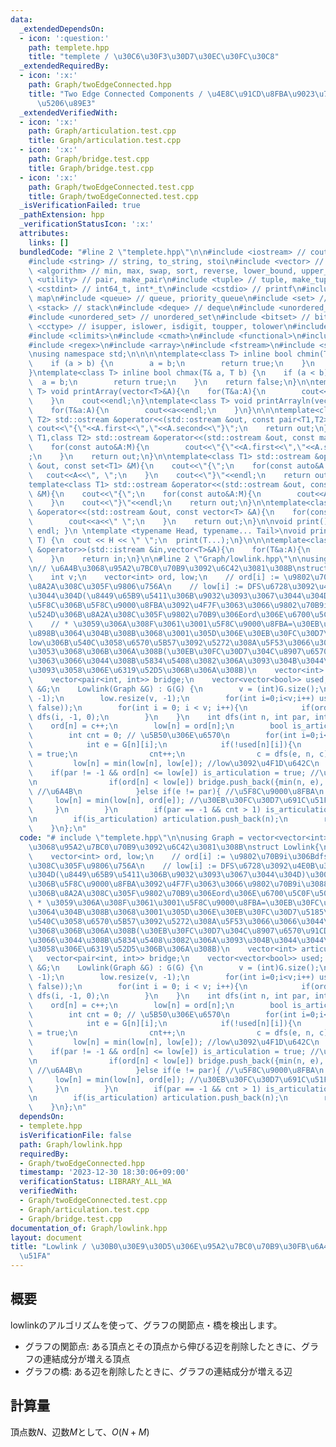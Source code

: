 ```yaml
---
data:
  _extendedDependsOn:
  - icon: ':question:'
    path: templete.hpp
    title: "templete / \u30C6\u30F3\u30D7\u30EC\u30FC\u30C8"
  _extendedRequiredBy:
  - icon: ':x:'
    path: Graph/twoEdgeConnected.hpp
    title: "Two Edge Connected Components / \u4E8C\u91CD\u8FBA\u9023\u7D50\u6210\u5206\
      \u5206\u89E3"
  _extendedVerifiedWith:
  - icon: ':x:'
    path: Graph/articulation.test.cpp
    title: Graph/articulation.test.cpp
  - icon: ':x:'
    path: Graph/bridge.test.cpp
    title: Graph/bridge.test.cpp
  - icon: ':x:'
    path: Graph/twoEdgeConnected.test.cpp
    title: Graph/twoEdgeConnected.test.cpp
  _isVerificationFailed: true
  _pathExtension: hpp
  _verificationStatusIcon: ':x:'
  attributes:
    links: []
  bundledCode: "#line 2 \"templete.hpp\"\n\n#include <iostream> // cout, endl, cin\n\
    #include <string> // string, to_string, stoi\n#include <vector> // vector\n#include\
    \ <algorithm> // min, max, swap, sort, reverse, lower_bound, upper_bound\n#include\
    \ <utility> // pair, make_pair\n#include <tuple> // tuple, make_tuple\n#include\
    \ <cstdint> // int64_t, int*_t\n#include <cstdio> // printf\n#include <map> //\
    \ map\n#include <queue> // queue, priority_queue\n#include <set> // set\n#include\
    \ <stack> // stack\n#include <deque> // deque\n#include <unordered_map> // unordered_map\n\
    #include <unordered_set> // unordered_set\n#include <bitset> // bitset\n#include\
    \ <cctype> // isupper, islower, isdigit, toupper, tolower\n#include <iomanip>\n\
    #include <climits>\n#include <cmath>\n#include <functional>\n#include <numeric>\n\
    #include <regex>\n#include <array>\n#include <fstream>\n#include <sstream>\n\n\
    \nusing namespace std;\n\n\n\ntemplate<class T> inline bool chmin(T& a, T b) {\n\
    \    if (a > b) {\n        a = b;\n        return true;\n    }\n    return false;\n\
    }\ntemplate<class T> inline bool chmax(T& a, T b) {\n    if (a < b) {\n      \
    \  a = b;\n        return true;\n    }\n    return false;\n}\n\ntemplate<class\
    \ T> void printArray(vector<T>&A){\n    for(T&a:A){\n        cout<<a<<\" \";\n\
    \    }\n    cout<<endl;\n}\ntemplate<class T> void printArrayln(vector<T>&A){\n\
    \    for(T&a:A){\n        cout<<a<<endl;\n    }\n}\n\n\ntemplate<class T1,class\
    \ T2> std::ostream &operator<<(std::ostream &out, const pair<T1,T2> &A){\n   \
    \ cout<<\"{\"<<A.first<<\",\"<<A.second<<\"}\";\n    return out;\n}\n\ntemplate<class\
    \ T1,class T2> std::ostream &operator<<(std::ostream &out, const map<T1,T2> &M){\n\
    \    for(const auto&A:M){\n        cout<<\"{\"<<A.first<<\",\"<<A.second<<\"}\"\
    ;\n    }\n    return out;\n}\n\ntemplate<class T1> std::ostream &operator<<(std::ostream\
    \ &out, const set<T1> &M){\n    cout<<\"{\";\n    for(const auto&A:M){\n     \
    \   cout<<A<<\", \";\n    }\n    cout<<\"}\"<<endl;\n    return out;\n}\n\n\n\
    template<class T1> std::ostream &operator<<(std::ostream &out, const multiset<T1>\
    \ &M){\n    cout<<\"{\";\n    for(const auto&A:M){\n        cout<<A<<\", \";\n\
    \    }\n    cout<<\"}\"<<endl;\n    return out;\n}\n\ntemplate<class T> std::ostream\
    \ &operator<<(std::ostream &out, const vector<T> &A){\n    for(const T &a:A){\n\
    \        cout<<a<<\" \";\n    }\n    return out;\n}\n\nvoid print() { cout <<\
    \ endl; }\n \ntemplate <typename Head, typename... Tail>\nvoid print(Head H, Tail...\
    \ T) {\n  cout << H << \" \";\n  print(T...);\n}\n\n\ntemplate<class T> std::istream\
    \ &operator>>(std::istream &in,vector<T>&A){\n    for(T&a:A){\n        std::cin>>a;\n\
    \    }\n    return in;\n}\n\n#line 2 \"Graph/lowlink.hpp\"\n\nusing Graph = vector<vector<int>>;\n\
    \n// \u6A4B\u3068\u95A2\u7BC0\u70B9\u3092\u6C42\u3081\u308B\nstruct Lowlink{\n\
    \    int v;\n    vector<int> ord, low;\n    // ord[i] := \u9802\u70B9i\u306Bdfs\u3067\
    \u8A2A\u308C\u305F\u9806\u756A\n    // low[i] := DFS\u6728\u3092\u4E0B\u3063\u3066\
    \u3044\u304D(\u8449\u65B9\u5411\u306B\u9032\u3093\u3067\u3044\u304D)\u3001\u6700\
    \u5F8C\u306B\u5F8C\u9000\u8FBA\u3092\u4F7F\u3063\u3066\u9802\u70B9i\u3088\u308A\
    \u524D\u306B\u8A2A\u308C\u305F\u9802\u70B9\u306Eord\u306E\u6700\u5C0F\u5024\n\
    \    // * \u3059\u306A\u308F\u3061\u3001\u5F8C\u9000\u8FBA=\u30EB\u30FC\u30D7\u304C\
    \u898B\u3064\u304B\u308B\u3068\u3001\u305D\u306E\u30EB\u30FC\u30D7\u5185\u306E\
    low\u306B\u540C\u3058\u6570\u5B57\u3092\u5272\u308A\u5F53\u3066\u3066\u3044\u304F\
    \u3053\u3068\u306B\u306A\u308B(\u30EB\u30FC\u30D7\u304C\u8907\u6570\u91CD\u306A\
    \u3063\u3066\u3044\u308B\u5834\u5408\u3082\u306A\u3093\u304B\u3044\u3044\u304B\
    \u3093\u3058\u306E\u6319\u52D5\u306B\u306A\u308B)\n    vector<int> articulation;\n\
    \    vector<pair<int, int>> bridge;\n    vector<vector<bool>> used;    \n    Graph\
    \ &G;\n    Lowlink(Graph &G) : G(G) {\n        v = (int)G.size();\n        ord.resize(v,\
    \ -1);\n        low.resize(v, -1);\n        for(int i=0;i<v;i++) used.push_back(vector<bool>(v,\
    \ false));\n        for(int i = 0; i < v; i++){\n            if(ord[i] == -1)\
    \ dfs(i, -1, 0);\n        }\n    }\n    int dfs(int n, int par, int c){\n    \
    \    ord[n] = c++;\n        low[n] = ord[n];\n        bool is_articulation = false;\n\
    \        int cnt = 0; // \u5B50\u306E\u6570\n        for(int i=0;i<(int)G[n].size();i++){\n\
    \            int e = G[n][i];\n            if(!used[n][i]){\n                used[n][i]\
    \ = true;\n                cnt++;\n                c = dfs(e, n, c);\n       \
    \         low[n] = min(low[n], low[e]); //low\u3092\u4F1D\u642C\n            \
    \    if(par != -1 && ord[n] <= low[e]) is_articulation = true; //\u95A2\u7BC0\u70B9\
    \n                if(ord[n] < low[e]) bridge.push_back({min(n, e), max(n, e)});\
    \ //\u6A4B\n            }else if(e != par){ //\u5F8C\u9000\u8FBA\n           \
    \     low[n] = min(low[n], ord[e]); //\u30EB\u30FC\u30D7\u691C\u51FA\n       \
    \     }\n        }\n        if(par == -1 && cnt > 1) is_articulation = true; //\u6839\
    \n        if(is_articulation) articulation.push_back(n);\n        return c;\n\
    \    }\n};\n"
  code: "# include \"templete.hpp\"\n\nusing Graph = vector<vector<int>>;\n\n// \u6A4B\
    \u3068\u95A2\u7BC0\u70B9\u3092\u6C42\u3081\u308B\nstruct Lowlink{\n    int v;\n\
    \    vector<int> ord, low;\n    // ord[i] := \u9802\u70B9i\u306Bdfs\u3067\u8A2A\
    \u308C\u305F\u9806\u756A\n    // low[i] := DFS\u6728\u3092\u4E0B\u3063\u3066\u3044\
    \u304D(\u8449\u65B9\u5411\u306B\u9032\u3093\u3067\u3044\u304D)\u3001\u6700\u5F8C\
    \u306B\u5F8C\u9000\u8FBA\u3092\u4F7F\u3063\u3066\u9802\u70B9i\u3088\u308A\u524D\
    \u306B\u8A2A\u308C\u305F\u9802\u70B9\u306Eord\u306E\u6700\u5C0F\u5024\n    //\
    \ * \u3059\u306A\u308F\u3061\u3001\u5F8C\u9000\u8FBA=\u30EB\u30FC\u30D7\u304C\u898B\
    \u3064\u304B\u308B\u3068\u3001\u305D\u306E\u30EB\u30FC\u30D7\u5185\u306Elow\u306B\
    \u540C\u3058\u6570\u5B57\u3092\u5272\u308A\u5F53\u3066\u3066\u3044\u304F\u3053\
    \u3068\u306B\u306A\u308B(\u30EB\u30FC\u30D7\u304C\u8907\u6570\u91CD\u306A\u3063\
    \u3066\u3044\u308B\u5834\u5408\u3082\u306A\u3093\u304B\u3044\u3044\u304B\u3093\
    \u3058\u306E\u6319\u52D5\u306B\u306A\u308B)\n    vector<int> articulation;\n \
    \   vector<pair<int, int>> bridge;\n    vector<vector<bool>> used;    \n    Graph\
    \ &G;\n    Lowlink(Graph &G) : G(G) {\n        v = (int)G.size();\n        ord.resize(v,\
    \ -1);\n        low.resize(v, -1);\n        for(int i=0;i<v;i++) used.push_back(vector<bool>(v,\
    \ false));\n        for(int i = 0; i < v; i++){\n            if(ord[i] == -1)\
    \ dfs(i, -1, 0);\n        }\n    }\n    int dfs(int n, int par, int c){\n    \
    \    ord[n] = c++;\n        low[n] = ord[n];\n        bool is_articulation = false;\n\
    \        int cnt = 0; // \u5B50\u306E\u6570\n        for(int i=0;i<(int)G[n].size();i++){\n\
    \            int e = G[n][i];\n            if(!used[n][i]){\n                used[n][i]\
    \ = true;\n                cnt++;\n                c = dfs(e, n, c);\n       \
    \         low[n] = min(low[n], low[e]); //low\u3092\u4F1D\u642C\n            \
    \    if(par != -1 && ord[n] <= low[e]) is_articulation = true; //\u95A2\u7BC0\u70B9\
    \n                if(ord[n] < low[e]) bridge.push_back({min(n, e), max(n, e)});\
    \ //\u6A4B\n            }else if(e != par){ //\u5F8C\u9000\u8FBA\n           \
    \     low[n] = min(low[n], ord[e]); //\u30EB\u30FC\u30D7\u691C\u51FA\n       \
    \     }\n        }\n        if(par == -1 && cnt > 1) is_articulation = true; //\u6839\
    \n        if(is_articulation) articulation.push_back(n);\n        return c;\n\
    \    }\n};\n"
  dependsOn:
  - templete.hpp
  isVerificationFile: false
  path: Graph/lowlink.hpp
  requiredBy:
  - Graph/twoEdgeConnected.hpp
  timestamp: '2023-12-30 18:30:06+09:00'
  verificationStatus: LIBRARY_ALL_WA
  verifiedWith:
  - Graph/twoEdgeConnected.test.cpp
  - Graph/articulation.test.cpp
  - Graph/bridge.test.cpp
documentation_of: Graph/lowlink.hpp
layout: document
title: "Lowlink / \u30B0\u30E9\u30D5\u306E\u95A2\u7BC0\u70B9\u30FB\u6A4B\u306E\u691C\
  \u51FA"
---
```


## 概要
lowlinkのアルゴリズムを使って、グラフの関節点・橋を検出します。

- グラフの関節点: ある頂点とその頂点から伸びる辺を削除したときに、グラフの連結成分が増える頂点
- グラフの橋: ある辺を削除したときに、グラフの連結成分が増える辺

## 計算量
頂点数$N$、辺数$M$として、$O(N+M)$
